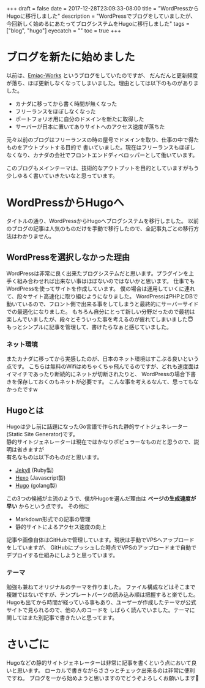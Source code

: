 +++
draft = false
date = 2017-12-28T23:09:33-08:00
title = "WordPressからHugoに移行しました"
description = "WordPressでブログをしていましたが、今回新しく始めるにあたってブログシステムをHugoに移行しました"
tags = ["blog", "hugo"]
eyecatch = ""
toc = true
+++

# ブログを新たに始めました
以前は、[Emiac-Works](https://emiac-works.com/) というブログをしていたのですが、
だんだんと更新頻度が落ち、ほぼ更新しなくなってしまいました。理由としては以下のものがありました。

- カナダに移ってから書く時間が無くなった
- フリーランスをほぼしなくなった
- ポートフォリオ用に自分のドメインを新たに取得した
- サーバーが日本に置いてありサイトへのアクセス速度が落ちた

元々以前のブログはフリーランスの時の屋号でドメインを取り、仕事の中で得たものをアウトプットする目的で
書いていました。現在はフリーランスもほぼしなくなり、カナダの会社でフロントエンドディベロッパーとして働いています。

このブログもメインテーマは、技術的なアウトプットを目的としていますがもう少しゆるく書いていきたいなと思っています。

# WordPressからHugoへ
タイトルの通り、WordPressからHugoへブログシステムを移行しました。
以前のブログの記事は人気のものだけを手動で移行したので、全記事丸ごとの移行方法はわかりません。

## WordPressを選択しなかった理由
WordPressは非常に良く出来たブログシステムだと思います。プラグインを上手く組み合わせれば出来ない事はほぼないのではないかと思います。
仕事でもWordPressを使ってサイトを作成しています。
僕の場合は運用していくに連れて、段々サイト高速化に取り組むようになりました。
WordPressはPHPとDBで動いているので、フロント側で出来る事をしてしまうと最終的にサーバーサイドでの最適化になりました。
もちろん自分にとって新しい分野だったので最初は楽しんでいましたが、段々とそういった事を考えるのが疲れてしまいました😇\
もっとシンプルに記事を管理して、書けたらなぁと感じていました。

### ネット環境
またカナダに移ってから実感したのが、日本のネット環境はすこぶる良いという点です。
こちらは無料のWifiはめちゃくちゃ飛んでるのですが、どれも速度面はイマイチであったり断続的にネットが切断されたりと、
WordPressの場合下書きを保存しておくのもネットが必要です。
こんな事を考えるなんて、思ってもなかったですw

## Hugoとは
Hugoは少し前に話題になったGo言語で作られた静的サイトジェネレーター(Static Site Generator)です。\
静的サイトジェネレーターは現在ではかなりポピュラーなものだと思うので、説明は省きますが\
有名なものは以下のものだと思います。

- [Jekyll](https://jekyllrb-ja.github.io/) (Ruby製)
- [Hexo](https://hexo.io/) (Javascript製)
- [Hugo](https://gohugo.io/) (golang製)

この3つの候補が主流のようで、僕がHugoを選んだ理由は **ページの生成速度が早い** からという点です。
その他に

- Markdown形式での記事の管理
- 静的サイトによるアクセス速度の向上

記事や画像自体はGitHubで管理しています。現状は手動でVPSへアップロードをしていますが、
GitHubにプッシュした時点でVPSのアップロードまで自動でデプロイする仕組みにしようと思っています。

### テーマ
勉強も兼ねてオリジナルのテーマを作りました。
ファイル構成などはそこまで複雑ではないですが、テンプレートパーツの読み込み順は把握すると楽でした。
Hugoも出てから時間が経っている事もあり、ユーザーが作成したテーマが公式サイトで見られるので、他の人のコードを
しばらく読んでいました。テーマに関してはまた別記事で書きたいと思ってます。

# さいごに
Hugoなどの静的サイトジェネレーターは非常に記事を書くという点において良いと思います。
ローカルで書きながらささっとチェック出来るのは非常に便利ですね。
ブログを一から始めようと思いますのでどうぞよろしくお願いします🙏
